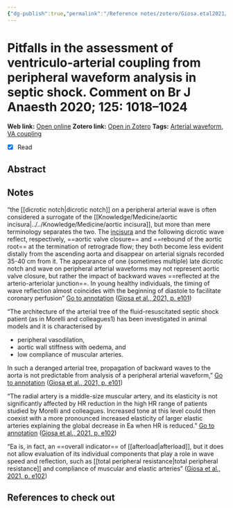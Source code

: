 ```yaml
---
{"dg-publish":true,"permalink":"/Reference notes/zotero/Giosa.etal2021/","title":"Pitfalls in the assessment of ventriculo-arterial coupling from peripheral waveform analysis in septic shock. Comment on Br J Anaesth 2020; 125: 1018–1024"}
---
```



# Pitfalls in the assessment of ventriculo-arterial coupling from peripheral waveform analysis in septic shock. Comment on Br J Anaesth 2020; 125: 1018–1024
**Web link:** [Open online](https://www.bjanaesthesia.org/article/S0007-0912%2820%2931005-9/fulltext)
**Zotero link:** [Open in Zotero](zotero://select/items/@Giosa.etal2021)
**Tags:** [Arterial waveform](../../Knowledge/Medicine/Arterial%20waveform.md), [VA coupling](../../Knowledge/Medicine/Ventriculo-arterial%20coupling.md)
- [x] Read

## Abstract



## Notes
“the [[dicrotic notch\|dicrotic notch]] on a peripheral arterial wave is often considered a surrogate of the [[Knowledge/Medicine/aortic incisura\|../../Knowledge/Medicine/aortic incisura]], but more than mere terminology separates the two. The [incisura](../../Knowledge/Medicine/aortic%20incisura.md) and the following dicrotic wave reflect, respectively, ==aortic valve closure== and ==rebound of the aortic root== at the termination of retrograde flow; they both become less evident distally from the ascending aorta and disappear on arterial signals recorded 35-40 cm from it. The appearance of one (sometimes multiple) late dicrotic notch and wave on peripheral arterial waveforms may not represent aortic valve closure, but rather the impact of backward waves ==reflected at the arterio-arteriolar junction==. In young healthy individuals, the timing of wave reflection almost coincides with the beginning of diastole to facilitate coronary perfusion” [Go to annotation](zotero://open-pdf/library/items/YAJSXJXV?page=e101&annotation=B8E663T6) ([Giosa et al., 2021, p. e101](zotero://select/library/items/MPLP3SLN))

“The architecture of the arterial tree of the fluid-resuscitated septic shock patient (as in Morelli and colleagues1) has been investigated in animal models and it is characterised by 
- peripheral vasodilation,
- aortic wall stiffness with oedema, and
- low compliance of muscular arteries. 

In such a deranged arterial tree, propagation of backward waves to the aorta is not predictable from analysis of a peripheral arterial waveform,” [Go to annotation](zotero://open-pdf/library/items/YAJSXJXV?page=e101&annotation=8RV324SA) ([Giosa et al., 2021, p. e101](zotero://select/library/items/MPLP3SLN))

“The radial artery is a middle-size muscular artery, and its elasticity is not significantly affected by HR reduction in the high HR range of patients studied by Morelli and colleagues. Increased tone at this level could then coexist with a more pronounced increased elasticity of larger elastic arteries explaining the global decrease in Ea when HR is reduced.” [Go to annotation](zotero://open-pdf/library/items/YAJSXJXV?page=e102&annotation=4HFUCR95) ([Giosa et al., 2021, p. e102](zotero://select/library/items/MPLP3SLN))

“Ea is, in fact, an ==overall indicator== of [[afterload\|afterload]], but it does not allow evaluation of its individual components that play a role in wave speed and reflection, such as [[total peripheral resistance\|total peripheral resistance]] and compliance of muscular and elastic arteries” ([Giosa et al., 2021, p. e102](zotero://select/library/items/MPLP3SLN))


## References to check out